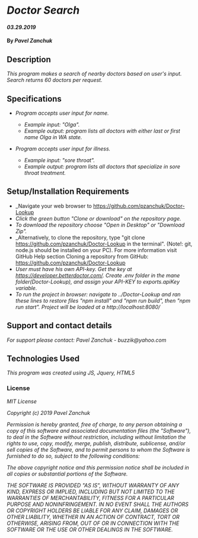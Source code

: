 # _Doctor Search_

#### _03.29.2019_

#### By _**Pavel Zanchuk**_

## Description

_This program makes a search of nearby doctors based on user's input. Search returns 60 doctors per request._

## Specifications

* _Program accepts user input for name._
  * _Example input: "Olga"._
  * _Example output: program lists all doctors with either last or first name Olga in WA state._

* _Program accepts user input for illness._
  * _Example input: "sore throat"._
  * _Example output: program lists all doctors that specialize in sore throat treatment._

## Setup/Installation Requirements
* _Navigate your web browser to https://github.com/pzanchuk/Doctor-Lookup
* _Click the green button "Clone or download" on the repository page._
* _To download the repository choose "Open in Desktop" or "Download Zip"._
* _Alternatively, to clone the repository, type "git clone https://github.com/pzanchuk/Doctor-Lookup in the terminal". (Note!: git, node.js should be installed on your PC).  For more information visit GitHub Help section Cloning a repository from GitHub:
https://github.com/pzanchuk/Doctor-Lookup
* _User must have his own API-key. Get the key at https://developer.betterdoctor.com/. Create .env folder in the mane folder(Doctor-Lookup), and assign your API-KEY to exports.apiKey variable._
* _To run the project in browser: navigate to ../Doctor-Lookup and ran these lines to restore files "npm install" and "npm run build", then "npm run start". Project will be loaded at a http://localhost:8080/_


## Support and contact details

_For support please contact:_
_Pavel Zanchuk - buzzik@yahoo.com_

## Technologies Used

_This program was created using JS, Jquery, HTML5_

### License

*MIT License*

*Copyright (c) 2019 Pavel Zanchuk*

*Permission is hereby granted, free of charge, to any person obtaining a copy of this software and associated documentation files (the "Software"), to deal in the Software without restriction, including without limitation the rights to use, copy, modify, merge, publish, distribute, sublicense, and/or sell copies of the Software, and to permit persons to whom the Software is furnished to do so, subject to the following conditions:*

*The above copyright notice and this permission notice shall be included in all copies or substantial portions of the Software.*

*THE SOFTWARE IS PROVIDED "AS IS", WITHOUT WARRANTY OF ANY KIND, EXPRESS OR IMPLIED, INCLUDING BUT NOT LIMITED TO THE WARRANTIES OF MERCHANTABILITY, FITNESS FOR A PARTICULAR PURPOSE AND NONINFRINGEMENT. IN NO EVENT SHALL THE AUTHORS OR COPYRIGHT HOLDERS BE LIABLE FOR ANY CLAIM, DAMAGES OR OTHER LIABILITY, WHETHER IN AN ACTION OF CONTRACT, TORT OR OTHERWISE, ARISING FROM, OUT OF OR IN CONNECTION WITH THE SOFTWARE OR THE USE OR OTHER DEALINGS IN THE SOFTWARE.*
